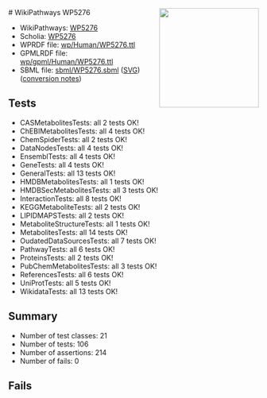 <img style="float: right; width: 200px" src="../logo.png" />
# WikiPathways WP5276

* WikiPathways: [WP5276](https://identifiers.org/wikipathways:WP5276)
* Scholia: [WP5276](https://scholia.toolforge.org/wikipathways/WP5276)
* WPRDF file: [wp/Human/WP5276.ttl](../wp/Human/WP5276.ttl)
* GPMLRDF file: [wp/gpml/Human/WP5276.ttl](../wp/gpml/Human/WP5276.ttl)
* SBML file: [sbml/WP5276.sbml](../sbml/WP5276.sbml) ([SVG](../sbml/WP5276.svg)) ([conversion notes](../sbml/WP5276.txt))

## Tests
* CASMetabolitesTests: all 2 tests OK!
* ChEBIMetabolitesTests: all 4 tests OK!
* ChemSpiderTests: all 2 tests OK!
* DataNodesTests: all 4 tests OK!
* EnsemblTests: all 4 tests OK!
* GeneTests: all 4 tests OK!
* GeneralTests: all 13 tests OK!
* HMDBMetabolitesTests: all 1 tests OK!
* HMDBSecMetabolitesTests: all 3 tests OK!
* InteractionTests: all 8 tests OK!
* KEGGMetaboliteTests: all 2 tests OK!
* LIPIDMAPSTests: all 2 tests OK!
* MetaboliteStructureTests: all 1 tests OK!
* MetabolitesTests: all 14 tests OK!
* OudatedDataSourcesTests: all 7 tests OK!
* PathwayTests: all 6 tests OK!
* ProteinsTests: all 2 tests OK!
* PubChemMetabolitesTests: all 3 tests OK!
* ReferencesTests: all 6 tests OK!
* UniProtTests: all 5 tests OK!
* WikidataTests: all 13 tests OK!


## Summary

* Number of test classes: 21
* Number of tests: 106
* Number of assertions: 214
* Number of fails: 0

## Fails


